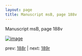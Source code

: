```yaml
---
layout: page
title: Manuscript msB, page 188v
---
```


Manuscript msB, page 188v

[![image](http://www.homermultitext.org/iipsrv?OBJ=IIP,1.0&FIF=/project/homer/pyramidal/deepzoom/hmt/vbbifolio/v1/vb_188v_189r.tif&WID=100&CVT=JPEG)](http://www.homermultitext.org/ict2/?urn=urn:cite2:hmt:vbbifolio.v1:vb_188v_189r)

prev:  [188r](../188r) | next:  [189r](../189r)

